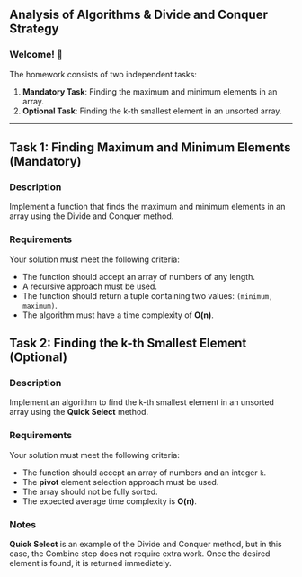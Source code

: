 ## Analysis of Algorithms & Divide and Conquer Strategy  

### Welcome! 🙂  

The homework consists of two independent tasks:  
1. **Mandatory Task**: Finding the maximum and minimum elements in an array.  
2. **Optional Task**: Finding the k-th smallest element in an unsorted array.  

---

## Task 1: Finding Maximum and Minimum Elements (Mandatory)  

### Description
Implement a function that finds the maximum and minimum elements in an array using the Divide and Conquer method.  

### Requirements  
Your solution must meet the following criteria:  
- The function should accept an array of numbers of any length.  
- A recursive approach must be used.  
- The function should return a tuple containing two values: `(minimum, maximum)`.  
- The algorithm must have a time complexity of **O(n)**.  

## Task 2: Finding the k-th Smallest Element (Optional)  

### Description
Implement an algorithm to find the k-th smallest element in an unsorted array using the **Quick Select** method.  

### Requirements  
Your solution must meet the following criteria:  
- The function should accept an array of numbers and an integer `k`.  
- The **pivot** element selection approach must be used.  
- The array should not be fully sorted.  
- The expected average time complexity is **O(n)**.  

### Notes  
**Quick Select** is an example of the Divide and Conquer method, but in this case, the Combine step does not require extra work. Once the desired element is found, it is returned immediately.  
